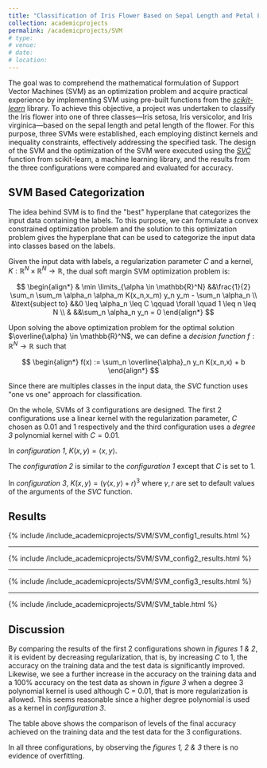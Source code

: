 ```yaml
---
title: "Classification of Iris Flower Based on Sepal Length and Petal Length Using Support Vector Machines (SVMs)"
collection: academicprojects
permalink: /academicprojects/SVM
# type: 
# venue: 
# date: 
# location: 
---
```

The goal was to comprehend the mathematical formulation of Support Vector Machines (SVM) as an optimization problem and acquire practical experience by implementing SVM using pre-built functions from the [*scikit-learn*](https://scikit-learn.org/stable/index.html) library. To achieve this objective, a project was undertaken to classify the Iris flower into one of three classes—Iris setosa, Iris versicolor, and Iris virginica—based on the sepal length and petal length of the flower. For this purpose, three SVMs were established, each employing distinct kernels and inequality constraints, effectively addressing the specified task. The design of the SVM and the optimization of the SVM were executed using the [*SVC*](https://scikit-learn.org/stable/modules/generated/sklearn.svm.SVC.html#sklearn.svm.SVC) function from scikit-learn, a machine learning library, and the results from the three configurations were compared and evaluated for accuracy.

<h2> SVM Based Categorization </h2>

The idea behind SVM is to find the "best" hyperplane that categorizes the input data containing the labels. To this purpose, we can formulate a convex constrained optimization problem and the solution to this optimization problem gives the hyperplane that can be used to categorize the input data into classes based on the labels.

Given the input data with labels, a regularization parameter *C* and a kernel, $K: \mathbb{R}^N \times \mathbb{R}^N \rightarrow \mathbb{R}$, the dual soft margin SVM optimization problem is:

$$
    \begin{align*}
            & \min \limits_{\alpha \in \mathbb{R}^N}  &&\frac{1}{2} \sum_n \sum_m \alpha_n \alpha_m K(x_n,x_m) y_n y_m - \sum_n \alpha_n  \\
            &\text{subject to} &&0 \leq \alpha_n \leq C \qquad \forall \quad 1 \leq n \leq N \\
            & &&\sum_n \alpha_n y_n = 0
    \end{align*}
$$ 

Upon solving the above optimization problem for the optimal solution $\overline{\alpha} \in \mathbb{R}^N$, we can define a *decision function* $f:\mathbb{R}^N \rightarrow \mathbb{R}$ such that

$$
    \begin{align*}
            f(x) := \sum_n \overline{\alpha}_n y_n K(x_n,x) + b
    \end{align*}
$$

Since there are multiples classes in the input data, the *SVC* function uses "one vs one" approach for classification.

On the whole, SVMs of 3 configurations   are designed. The first 2 configurations use a linear kernel with the regularization parameter, *C* chosen as 0.01 and 1 respectively and the third configuration uses a *degree 3* polynomial kernel with $C = 0.01.$

In *configuration 1*, $K(x,y) = \langle x,y \rangle$.

The *configuration 2* is similar to the *configuration 1* except that *C* is set to 1.  

In *configuration 3*, $K(x,y) = (\gamma \langle x,y \rangle + r)^3$ where $\gamma, r$ are set to default values of the arguments of the *SVC* function.

<h2> Results </h2>

{% include /include_academicprojects/SVM/SVM_config1_results.html %}
<hr>
{% include /include_academicprojects/SVM/SVM_config2_results.html %}
<hr>
{% include /include_academicprojects/SVM/SVM_config3_results.html %}
<hr>
{% include /include_academicprojects/SVM/SVM_table.html %}

<h2> Discussion </h2>

By comparing the results of the first 2 configurations shown in  *figures 1 & 2*, it is evident by decreasing regularization, that is, by increasing *C* to 1, the accuracy on the training data and the test data is significantly improved. Likewise, we see a further increase in the accuracy on the training data and a 100% accuracy on the test data as shown in  *figure 3* when a degree 3 polynomial kernel is used although C = 0.01, that is more regularization is allowed. This seems reasonable since a higher degree polynomial is used as a kernel in *configuration 3*.

The table above shows the comparison of levels of the final accuracy achieved on the training data and the test data for the 3 configurations. 

In all three configurations, by observing the *figures 1, 2 & 3*  there is no evidence of overfitting.
